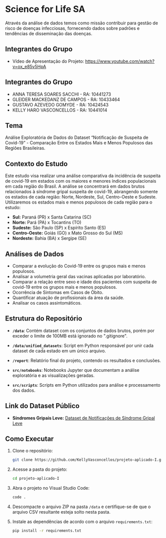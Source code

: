 # Science for Life SA 

Através da análise de dados temos como missão contribuir para gestão de risco de doenças infecciosas, fornecendo dados sobre padrões e tendências de disseminação das doenças.

## Integrantes do Grupo
- Vídeo de Apresentação do Projeto: https://www.youtube.com/watch?v=ox_e85v5HpA

## Integrantes do Grupo

- ANNA TERESA SOARES SACCHI - RA: 10441273  
- GLEIDER MACKEDANZ DE CAMPOS - RA: 10433464  
- GUSTAVO AZEVEDO GOMYDE - RA: 10424543  
- KELLY HARO VASCONCELLOS - RA: 10441014

## Tema

Análise Exploratória de Dados do Dataset “Notificação de Suspeita de Covid-19” - Comparação Entre os Estados Mais e Menos Populosos das Regiões Brasileiras.

## Contexto do Estudo

Este estudo visa realizar uma análise comparativa da incidência de suspeita de covid-19 em estados com os maiores e menores índices populacionais em cada região do Brasil. A análise se concentrará em dados brutos relacionados à síndrome gripal suspeita de covid-19, abrangendo somente os estados de cada região: Norte, Nordeste, Sul, Centro-Oeste e Sudeste. Utilizaremos os estados mais e menos populosos de cada região para o estudo:

- **Sul:** Paraná (PR) x Santa Catarina (SC)
- **Norte:** Pará (PA) x Tocantins (TO)
- **Sudeste:** São Paulo (SP) x Espírito Santo (ES)
- **Centro-Oeste:** Goiás (GO) x Mato Grosso do Sul (MS)
- **Nordeste:** Bahia (BA) x Sergipe (SE)

## Análises de Dados

- Comparar a evolução do Covid-19 entre os grupos mais e menos populosos.
- Analisar a volumetria geral das vacinas aplicadas por laboratório.
- Comparar a relação entre sexo e idade dos pacientes com suspeita de covid-19 entre os grupos mais e menos populosos.
- Ocorrência de Sintomas em Casos de Óbito.
- Quantificar atuação de profissionais da área da saúde.
- Analisar os casos assintomáticos.


## Estrutura do Repositório

- **`/data`**: Contém dataset com os conjuntos de dados brutos, porém por exceder o limite de 100MB está ignorado no ".gitignore".
- **`/data/unified_datasets`**: Script em Python responsável por unir cada dataset de cada estado em um único arquivo.

- **`/report`**: Relatório final do projeto, contendo os resultados e conclusões.

- **`src/notebooks`**: Notebooks Jupyter que documentam a análise exploratória e as visualizações geradas.
- **`src/scripts`**: Scripts em Python utilizados para análise e processamento dos dados.


## Link do Dataset Público

- **Síndromes Gripais Leve:** [Dataset de Notificações de Síndrome Gripal Leve](https://opendatasus.saude.gov.br/dataset/notificacoes-de-sindrome-gripal-leve-2024/resource/95bd0eb5-78fa-4223-9a90-ed93ce685d69?inner_span=True)


## Como Executar

1. Clone o repositório:
    ```bash
    git clone https://github.com/KellyVasconcellos/projeto-aplicado-I.git
    ```

2. Acesse a pasta do projeto:
    ```bash
    cd projeto-aplicado-I
    ```

3. Abra o projeto no Visual Studio Code:
    ```bash
    code .
    ```

4. Descompacte o arquivo ZIP na pasta `/data` e certifique-se de que o arquivo CSV resultante esteja solto nesta pasta.

5. Instale as dependências de acordo com o arquivo `requirements.txt`:
    ```bash
    pip install -r requirements.txt
    ```